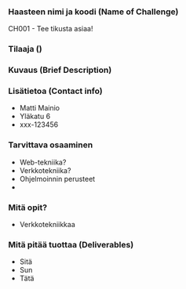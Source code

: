 ### Haasteen nimi ja koodi (Name of Challenge)


CH001 - Tee tikusta asiaa!

### Tilaaja ()


### Kuvaus (Brief Description)



### Lisätietoa (Contact info)

* Matti Mainio
* Yläkatu 6
* xxx-123456

### Tarvittava osaaminen

* Web-tekniika?
* Verkkotekniika?
* Ohjelmoinnin perusteet
* 


### Mitä opit?

* Verkkotekniikkaa


### Mitä pitää tuottaa (Deliverables)

* Sitä 
* Sun
* Tätä

